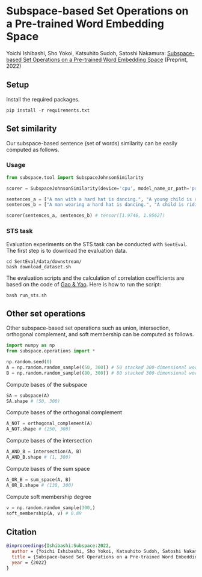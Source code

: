 # Subspace-based Set Operations on a Pre-trained Word Embedding Space
Yoichi Ishibashi, Sho Yokoi, Katsuhito Sudoh, Satoshi Nakamura: [Subspace-based Set Operations on a Pre-trained Word Embedding Space](https://arxiv.org/abs/2210.13034) (Preprint, 2022)


## Setup
Install the required packages.
```
pip install -r requirements.txt
```

## Set similarity
Our subspace-based sentence (set of words) similarity can be easily computed as follows.

### Usage
```python
from subspace.tool import SubspaceJohnsonSimilarity

scorer = SubspaceJohnsonSimilarity(device='cpu', model_name_or_path='princeton-nlp/unsup-simcse-bert-base-uncased')

sentences_a = ["A man with a hard hat is dancing.", "A young child is riding a horse."]
sentences_b = ["A man wearing a hard hat is dancing.", "A child is riding a horse."]

scorer(sentences_a, sentences_b) # tensor([1.9746, 1.9562])
```

### STS task
Evaluation experiments on the STS task can be conducted with ```SentEval```. 
The first step is to download the evaluation data.
```
cd SentEval/data/downstream/
bash download_dataset.sh
```

The evaluation scripts and the calculation of correlation coefficients are based on the code of [Gao & Yao](https://github.com/princeton-nlp/SimCSE).
Here is how to run the script:
```
bash run_sts.sh
```


## Other set operations
Other subspace-based set operations such as union, intersection, orthogonal complement, and soft membership can be computed as follows.

```python
import numpy as np
from subspace.operations import *

np.random.seed(0)
A = np.random.random_sample((50, 300)) # 50 stacked 300-dimensional word vectors
B = np.random.random_sample((80, 300)) # 80 stacked 300-dimensional word vectors
```

Compute bases of the subspace
```python
SA = subspace(A)
SA.shape # (50, 300)
```

Compute bases of the orthogonal complement
```python
A_NOT = orthogonal_complement(A)
A_NOT.shape # (250, 300)
```

Compute bases of the intersection
```python
A_AND_B = intersection(A, B)
A_AND_B.shape # (1, 300)
```

Compute bases of the sum space
```python
A_OR_B = sum_space(A, B)
A_OR_B.shape # (130, 300)
```

Compute soft membership degree
```python
v = np.random.random_sample(300,) 
soft_membership(A, v) # 0.89
```

## Citation
```bibtex
@inproceedings{Ishibashi:Subspace:2022,
  author = {Yoichi Ishibashi, Sho Yokoi, Katsuhito Sudoh, Satoshi Nakamura},  
  title = {Subspace-based Set Operations on a Pre-trained Word Embedding Space},
  year = {2022}
}
```
